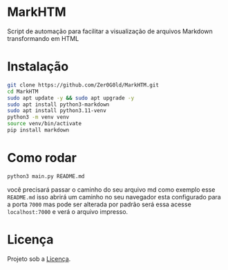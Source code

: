# MarkHTM
Script de automação para facilitar a visualização de arquivos Markdown transformando em HTML

# Instalação
```bash
git clone https://github.com/Zer0G0ld/MarkHTM.git
cd MarkHTM
sudo apt update -y && sudo apt upgrade -y
sudo apt install python3-markdown
sudo apt install python3.11-venv
python3 -m venv venv
source venv/bin/activate
pip install markdown
```
# Como rodar 
```bash
python3 main.py README.md
```

você precisará passar o caminho do seu arquivo md como exemplo esse `README.md` isso abrirá um caminho no seu navegador esta configurado para a porta `7000` mas pode ser alterada por padrão será essa acesse `localhost:7000` e verá o arquivo impresso.

# Licença
Projeto sob a [Licença](LICENSE).
